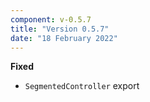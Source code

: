 ```yaml
---
component: v-0.5.7
title: "Version 0.5.7"
date: "18 February 2022"
---
```


**Fixed**

- `SegmentedController` export
